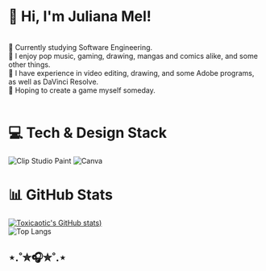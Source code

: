 # 🌸 Hi, I'm Juliana Mel!
<br/>
📖 Currently studying Software Engineering.<br/>
🌿 I enjoy pop music, gaming, drawing, mangas and comics alike, and some other things.<br/>
🌾 I have experience in video editing, drawing, and some Adobe programs, as well as DaVinci Resolve. <br/>
🌱 Hoping to create a game myself someday.<br/><br/>

# 💻 Tech & Design Stack
![Clip Studio Paint](https://img.shields.io/badge/ClipStudioPaint-%23CFD3D3.svg?style=for-the-badge&logo=ClipStudioPaint&logoColor=white) ![Canva](https://img.shields.io/badge/Canva-%2300C4CC.svg?style=for-the-badge&logo=Canva&logoColor=white)

# 📊 GitHub Stats
[![Toxicaotic's GitHub stats](https://github-readme-stats.vercel.app/api?username=toxicaotic&show_icons=true&theme=radical))](https://github.com/anuraghazra/github-readme-stats)<br/>
![Top Langs](https://github-readme-stats.vercel.app/api/top-langs/?username=anuraghazra&layout=compact&theme=radical)

## ⋆.˚✮🎧✮˚.⋆
